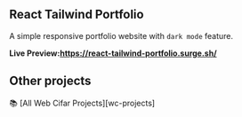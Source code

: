 

## React Tailwind Portfolio

A simple responsive portfolio website with `dark mode` feature.

**Live Preview:https://react-tailwind-portfolio.surge.sh/**


## Other projects

📚 [All Web Cifar Projects][wc-projects]



